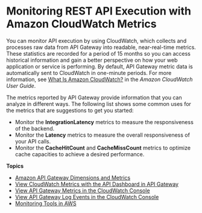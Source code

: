 # Monitoring REST API Execution with Amazon CloudWatch Metrics<a name="monitoring-cloudwatch"></a>

You can monitor API execution by using CloudWatch, which collects and processes raw data from API Gateway into readable, near\-real\-time metrics\. These statistics are recorded for a period of 15 months so you can access historical information and gain a better perspective on how your web application or service is performing\. By default, API Gateway metric data is automatically sent to CloudWatch in one\-minute periods\. For more information, see [What Is Amazon CloudWatch?](https://docs.aws.amazon.com/AmazonCloudWatch/latest/monitoring/WhatIsCloudWatch.html) in the *Amazon CloudWatch User Guide*\.

The metrics reported by API Gateway provide information that you can analyze in different ways\. The following list shows some common uses for the metrics that are suggestions to get you started:
+ Monitor the **IntegrationLatency** metrics to measure the responsiveness of the backend\.
+ Monitor the **Latency** metrics to measure the overall responsiveness of your API calls\.
+ Monitor the **CacheHitCount** and **CacheMissCount** metrics to optimize cache capacities to achieve a desired performance\.

**Topics**
+ [Amazon API Gateway Dimensions and Metrics](api-gateway-metrics-and-dimensions.md)
+ [View CloudWatch Metrics with the API Dashboard in API Gateway](how-to-api-dashboard.md)
+ [View API Gateway Metrics in the CloudWatch Console](metrics_dimensions_view_in_cloud_watch.md)
+ [View API Gateway Log Events in the CloudWatch Console](view-cloudwatch-log-events-in-cloudwatch-console.md)
+ [Monitoring Tools in AWS](monitoring_automated_manual.md)